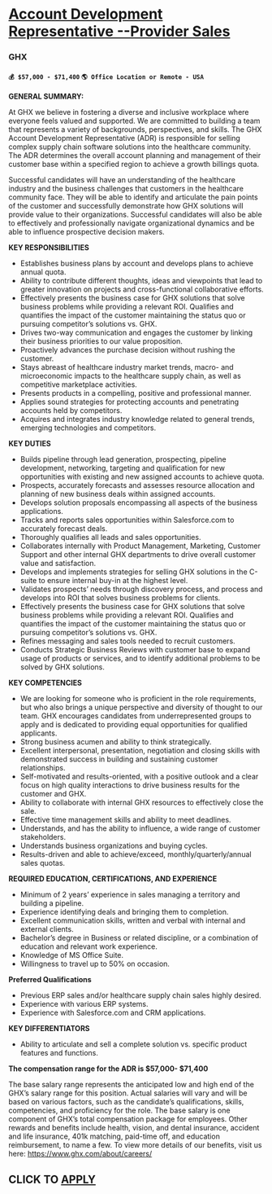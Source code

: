 # [Account Development Representative --Provider Sales](https://www.remotewlb.com/apply/account-development-representative-provider-sales)  
### GHX  
#### `💰 $57,000 - $71,400` `🌎 Office Location or Remote - USA`  

**GENERAL SUMMARY:**

At GHX we believe in fostering a diverse and inclusive workplace where everyone feels valued and supported. We are committed to building a team that represents a variety of backgrounds, perspectives, and skills. The GHX Account Development Representative (ADR) is responsible for selling complex supply chain software solutions into the healthcare community. The ADR determines the overall account planning and management of their customer base within a specified region to achieve a growth billings quota.

Successful candidates will have an understanding of the healthcare industry and the business challenges that customers in the healthcare community face. They will be able to identify and articulate the pain points of the customer and successfully demonstrate how GHX solutions will provide value to their organizations. Successful candidates will also be able to effectively and professionally navigate organizational dynamics and be able to influence prospective decision makers.

**KEY RESPONSIBILITIES**

  * Establishes business plans by account and develops plans to achieve annual quota. 
  * Ability to contribute different thoughts, ideas and viewpoints that lead to greater innovation on projects and cross-functional collaborative efforts.
  * Effectively presents the business case for GHX solutions that solve business problems while providing a relevant ROI. Qualifies and quantifies the impact of the customer maintaining the status quo or pursuing competitor’s solutions vs. GHX. 
  * Drives two-way communication and engages the customer by linking their business priorities to our value proposition. 
  * Proactively advances the purchase decision without rushing the customer. 
  * Stays abreast of healthcare industry market trends, macro- and microeconomic impacts to the healthcare supply chain, as well as competitive marketplace activities. 
  * Presents products in a compelling, positive and professional manner. 
  * Applies sound strategies for protecting accounts and penetrating accounts held by competitors. 
  * Acquires and integrates industry knowledge related to general trends, emerging technologies and competitors. 

**KEY DUTIES**

  * Builds pipeline through lead generation, prospecting, pipeline development, networking, targeting and qualification for new opportunities with existing and new assigned accounts to achieve quota. 
  * Prospects, accurately forecasts and assesses resource allocation and planning of new business deals within assigned accounts. 
  * Develops solution proposals encompassing all aspects of the business applications. 
  * Tracks and reports sales opportunities within Salesforce.com to accurately forecast deals. 
  * Thoroughly qualifies all leads and sales opportunities. 
  * Collaborates internally with Product Management, Marketing, Customer Support and other internal GHX departments to drive overall customer value and satisfaction. 
  * Develops and implements strategies for selling GHX solutions in the C-suite to ensure internal buy-in at the highest level. 
  * Validates prospects’ needs through discovery process, and process and develops into ROI that solves business problems for clients. 
  * Effectively presents the business case for GHX solutions that solve business problems while providing a relevant ROI. Qualifies and quantifies the impact of the customer maintaining the status quo or pursuing competitor’s solutions vs. GHX. 
  * Refines messaging and sales tools needed to recruit customers. 
  * Conducts Strategic Business Reviews with customer base to expand usage of products or services, and to identify additional problems to be solved by GHX solutions. 

**KEY COMPETENCIES**

  * We are looking for someone who is proficient in the role requirements, but who also brings a unique perspective and diversity of thought to our team. GHX encourages candidates from underrepresented groups to apply and is dedicated to providing equal opportunities for qualified applicants.
  * Strong business acumen and ability to think strategically. 
  * Excellent interpersonal, presentation, negotiation and closing skills with demonstrated success in building and sustaining customer relationships. 
  * Self-motivated and results-oriented, with a positive outlook and a clear focus on high quality interactions to drive business results for the customer and GHX. 
  * Ability to collaborate with internal GHX resources to effectively close the sale. 
  * Effective time management skills and ability to meet deadlines.
  * Understands, and has the ability to influence, a wide range of customer stakeholders. 
  * Understands business organizations and buying cycles. 
  * Results-driven and able to achieve/exceed, monthly/quarterly/annual sales quotas.

**REQUIRED EDUCATION, CERTIFICATIONS, AND EXPERIENCE**

  * Minimum of 2 years’ experience in sales managing a territory and building a pipeline. 
  * Experience identifying deals and bringing them to completion. 
  * Excellent communication skills, written and verbal with internal and external clients. 
  * Bachelor’s degree in Business or related discipline, or a combination of education and relevant work experience. 
  * Knowledge of MS Office Suite. 
  * Willingness to travel up to 50% on occasion. 

**Preferred Qualifications**

  * Previous ERP sales and/or healthcare supply chain sales highly desired. 
  * Experience with various ERP systems. 
  * Experience with Salesforce.com and CRM applications. 

**KEY DIFFERENTIATORS**

  * Ability to articulate and sell a complete solution vs. specific product features and functions. 

**The compensation range for the ADR is $57,000- $71,400**

The base salary range represents the anticipated low and high end of the GHX’s salary range for this position. Actual salaries will vary and will be based on various factors, such as the candidate’s qualifications, skills, competencies, and proficiency for the role. The base salary is one component of GHX’s total compensation package for employees. Other rewards and benefits include health, vision, and dental insurance, accident and life insurance, 401k matching, paid-time off, and education reimbursement, to name a few. To view more details of our benefits, visit us here: https://www.ghx.com/about/careers/

  
## CLICK TO [APPLY](https://www.remotewlb.com/apply/account-development-representative-provider-sales)

